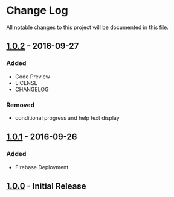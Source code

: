 # Change Log
All notable changes to this project will be documented in this file.

## [1.0.2](../../tree/1.0.2) - 2016-09-27

### Added

- Code Preview
- LICENSE
- CHANGELOG

### Removed

- conditional progress and help text display

## [1.0.1](../../tree/1.0.1) - 2016-09-26

### Added

- Firebase Deployment

## [1.0.0](../../tree/1.0.0) - Initial Release
